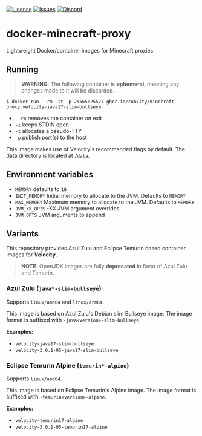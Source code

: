 [![License](https://img.shields.io/github/license/Cubxity/docker-minecraft-proxy?style=flat-square)](LICENSE)
[![Issues](https://img.shields.io/github/issues/Cubxity/docker-minecraft-proxy?style=flat-square)](https://github.com/Cubxity/docker-minecraft-proxy/issues)
[![Discord](https://img.shields.io/badge/join-discord-blue?style=flat-square)](https://discord.gg/kDDhqJmPpA)

# docker-minecraft-proxy

Lightweight Docker/container images for Minecraft proxies.

## Running

> **WARNING:** The following container is **ephemeral**, meaning any changes made to it will be discarded.

```shell
$ docker run --rm -it -p 25565:25577 ghcr.io/cubxity/minecraft-proxy:velocity-java17-slim-bullseye
```

- `--rm` removes the container on exit
- `-i` keeps STDIN open
- `-t` allocates a pseudo-TTY
- `-p` publish port(s) to the host

This image makes use of Velocity's recommended flags by default. The data directory is located at `/data`.

## Environment variables

- `MEMORY` defaults to `1G`
- `INIT_MEMORY` Initial memory to allocate to the JVM. Defaults to `MEMORY`
- `MAX_MEMORY` Maximum memory to allocate to the JVM. Defaults to `MEMORY`
- `JVM_XX_OPTS` -XX JVM argument overrides
- `JVM_OPTS` JVM arguments to append

## Variants

This repository provides Azul Zulu and Eclipse Temurin based container images for **Velocity**.

> **NOTE:** OpenJDK images are fully **deprecated** in favor of Azul Zulu and Temurin.

### Azul Zulu (`java*-slim-bullseye`)

Supports `linux/amd64` and `linux/arm64`.

This image is based on Azul Zulu's Debian slim Bullseye image. The image format is suffixed
with `-java<version>-slim-bullseye`.

**Examples:**

- `velocity-java17-slim-bullseye`
- `velocity-3.0.1-95-java17-slim-bullseye`

### Eclipse Temurin Alpine (`temurin*-alpine`)

Supports `linux/amd64`.

This image is based on Eclipse Temurin's Alpine image. The image format is suffixed with `-temurin<version>-alpine`.

**Examples:**

- `velocity-temurin17-alpine`
- `velocity-3.0.1-95-temurin17-alpine`

